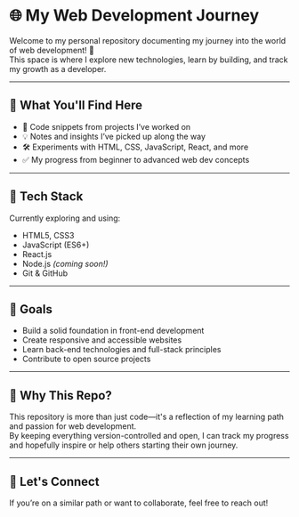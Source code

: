 # 🌐 My Web Development Journey

Welcome to my personal repository documenting my journey into the world of web development! 🚀  
This space is where I explore new technologies, learn by building, and track my growth as a developer.

---

## 📌 What You'll Find Here

- 🧠 Code snippets from projects I’ve worked on  
- 💡 Notes and insights I’ve picked up along the way  
- 🛠️ Experiments with HTML, CSS, JavaScript, React, and more  
- ✅ My progress from beginner to advanced web dev concepts

---

## 🔧 Tech Stack

Currently exploring and using:

- HTML5, CSS3
- JavaScript (ES6+)
- React.js
- Node.js *(coming soon!)*
- Git & GitHub

---

## 🚀 Goals

- Build a solid foundation in front-end development  
- Create responsive and accessible websites  
- Learn back-end technologies and full-stack principles  
- Contribute to open source projects

---

## 📖 Why This Repo?

This repository is more than just code—it's a reflection of my learning path and passion for web development.  
By keeping everything version-controlled and open, I can track my progress and hopefully inspire or help others starting their own journey.

---

## 🙌 Let's Connect

If you’re on a similar path or want to collaborate, feel free to reach out!

